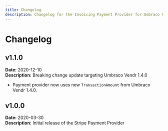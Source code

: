 ```yaml
---
title: Changelog
description: Changelog for the Invoicing Payment Provider for Umbraco Commerce.
---
```


# Changelog

## v1.1.0

**Date:** 2020-12-10\
**Description:** Breaking change update targeting Umbraco Vendr 1.4.0

* Payment provider now uses new `TransactionAmount` from Umbraco Vendr 1.4.0.

## v1.0.0

**Date:** 2020-03-30\
**Description:** Initial release of the Stripe Payment Provider
